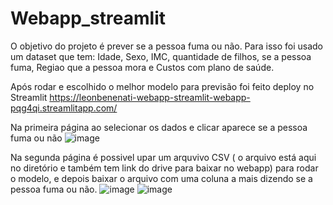 # Webapp_streamlit

O objetivo do projeto é prever se a pessoa fuma ou não. Para isso foi usado um dataset que tem: Idade, Sexo, IMC,	quantidade de filhos, se a pessoa fuma,	Regiao que a pessoa mora e Custos com plano de saúde.

Após rodar e escolhido o melhor modelo para previsão foi feito deploy no Streamlit https://leonbenenati-webapp-streamlit-webapp-pqg4qi.streamlitapp.com/


Na primeira página ao selecionar os dados e clicar aparece se a pessoa fuma ou não
![image](https://user-images.githubusercontent.com/69274730/189743923-760486ea-7115-436b-a9ab-c86d897b6118.png)

Na segunda página é possivel upar um arquvivo CSV ( o arquivo está aqui no diretório e também tem link do drive para baixar no webapp) para rodar o modelo, e depois baixar o arquivo com uma coluna a mais dizendo se a pessoa fuma ou não.
![image](https://user-images.githubusercontent.com/69274730/189745283-2f4e465c-5b31-42dc-a9cd-d83d8a615420.png)
![image](https://user-images.githubusercontent.com/69274730/189745396-cb452d00-5e38-4454-8224-5181bce4ded0.png)


